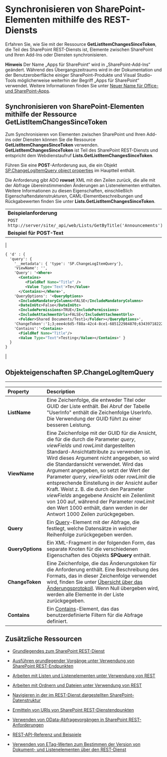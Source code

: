 
# <a name="synchronize-sharepoint-items-using-the-rest-service"></a>Synchronisieren von SharePoint-Elementen mithilfe des REST-Diensts
Erfahren Sie, wie Sie mit der Ressource **GetListItemChangesSinceToken**, die Teil des SharePoint REST-Diensts ist, Elemente zwischen SharePoint und Ihren Add-Ins oder Diensten synchronisieren.
 

 **Hinweis** Der Name „Apps für SharePoint“ wird in „SharePoint-Add-Ins“ geändert. Während des Übergangszeitraums wird in der Dokumentation und der Benutzeroberfläche einiger SharePoint-Produkte und Visual Studio-Tools möglicherweise weiterhin der Begriff „Apps für SharePoint“ verwendet. Weitere Informationen finden Sie unter [Neuer Name für Office- und SharePoint-Apps](new-name-for-apps-for-sharepoint#bk_newname).
 


## <a name="synchronizing-sharepoint-items-using-the-getlistitemchangessincetoken-resource"></a>Synchronisieren von SharePoint-Elementen mithilfe der Ressource GetListItemChangesSinceToken

Zum Synchronisieren von Elementen zwischen SharePoint und Ihren Add-ins oder Diensten können Sie die Ressource **GetListItemChangesSinceToken** verwenden. **GetListItemChangesSinceToken** ist Teil des SharePoint REST-Diensts und entspricht dem Webdienstaufruf **Lists.GetListItemChangesSinceToken**.
 

 
Führen Sie eine **POST**-Anforderung aus, die ein Objekt [SP.ChangeLogItemQuery object properties](#bk_props) im Hauptteil enthält.
 

 
Die Anforderung gibt ADO **rowset** XML mit den Zeilen zurück, die alle mit der Abfrage übereinstimmenden Änderungen an Listenelementen enthalten. Weitere Informationen zu diesen Eigenschaften, einschließlich Eigenschaftendatenstrukturen, CAML-Elementbeschreibungen und Rückgabewerten finden Sie unter **Lists.GetListItemChangesSinceToken**.
 

 

||
|:-----|
|**Beispielanforderung**|
| `POST http://server/site/_api/web/Lists/GetByTitle('Announcements')/GetListItemChangesSinceToken`|
|**Beispiel für POST-Text**|
|
```XML
{ 'd' : { 
  'query': { 
    '__metadata': { 'type': 'SP.ChangeLogItemQuery'}, 
    'ViewName': '', 
    'Query': '<Where>
      <Contains>
         <FieldRef Name="Title" />
         <Value Type='Text'>Te</Value>
      </Contains></Where>',
    'QueryOptions': '<QueryOptions>
      <IncludeMandatoryColumns>FALSE</IncludeMandatoryColumns>
      <DateInUtc>False</DateInUtc>
      <IncludePermissions>TRUE</IncludePermissions>
      <IncludeAttachmentUrls>FALSE</IncludeAttachmentUrls>
      <Folder>Shared Documents/Test1</Folder></QueryOptions>', 
    'ChangeToken':'1;3;eee4c6d5-f88a-42c4-8ce1-685122984870;634397182229400000;3710', 
    'Contains':'<Contains>
      <FieldRef Name="Title"/>
      <Value Type="Text">Testing</Value></Contains>' } 
  } 
}

```

|

## <a name="spchangelogitemquery-object-properties"></a>Objekteigenschaften SP.ChangeLogItemQuery
<a name="bk_props"> </a>


****


|**Property**|**Description**|
|:-----|:-----|
|**ListName**|Eine Zeichenfolge, die entweder Titel oder GUID der Liste enthält. Bei Abruf der Tabelle "UserInfo" enthält die Zeichenfolge UserInfo. Die Verwendung der GUID führt zu einer besseren Leistung.|
|**ViewName**|Eine Zeichenfolge mit der GUID für die Ansicht, die für die durch die Parameter _query_,  _viewFields_ und  _rowLimit_ dargestellten Standard-Ansichtattribute zu verwenden ist. Wird dieses Argument nicht angegeben, so wird die Standardansicht verwendet. Wird das Argument angegeben, so setzt der Wert der Parameter _query_,  _viewFields_ oder  _rowLimit_ die entsprechende Einstellung in der Ansicht außer Kraft. Weist z. B. die durch den Parameter _viewFields_ angegebene Ansicht ein Zeilenlimit von 100 auf, während der Parameter _rowLimit_ den Wert 1000 enthält, dann werden in der Antwort 1000 Zeilen zurückgegeben.|
|**Query**|Ein [Query](http://msdn.microsoft.com/en-us/library/ms471093.aspx)-Element mit der Abfrage, die festlegt, welche Datensätze in welcher Reihenfolge zurückgegeben werden.|
|**QueryOptions**|Ein XML-Fragment in der folgenden Form, das separate Knoten für die verschiedenen Eigenschaften des Objekts **SPQuery** enthält.|
|**ChangeToken**|Eine Zeichenfolge, die das Änderungstoken für die Anforderung enthält. Eine Beschreibung des Formats, das in dieser Zeichenfolge verwendet wird, finden Sie unter [Übersicht über das Änderungsprotokoll](http://msdn.microsoft.com/en-us/library/bb417456.aspx). Wenn Null übergeben wird, werden alle Elemente in der Liste zurückgegeben.|
|**Contains**|Ein [Contains](http://msdn.microsoft.com/en-us/library/ms196501.aspx)-Element, das das benutzerdefinierte Filtern für die Abfrage definiert.|

## <a name="additional-resources"></a>Zusätzliche Ressourcen
<a name="bk_addresources"> </a>


-  [Grundlegendes zum SharePoint REST-Dienst](get-to-know-the-sharepoint-2013-rest-service)
    
 
-  [Ausführen grundlegender Vorgänge unter Verwendung von SharePoint REST-Endpunkten](complete-basic-operations-using-sharepoint-2013-rest-endpoints)
    
 
-  [Arbeiten mit Listen und Listenelementen unter Verwendung von REST](working-with-lists-and-list-items-with-rest)
    
 
-  [Arbeiten mit Ordnern und Dateien unter Verwendung von REST](working-with-folders-and-files-with-rest)
    
 
-  [Navigieren in der im REST-Dienst dargestellten SharePoint-Datenstruktur](navigate-the-sharepoint-data-structure-represented-in-the-rest-service)
    
 
-  [Ermitteln von URIs von SharePoint REST-Dienstendpunkten](determine-sharepoint-rest-service-endpoint-uris)
    
 
-  [Verwenden von OData-Abfragevorgängen in SharePoint REST-Anforderungen](use-odata-query-operations-in-sharepoint-rest-requests)
    
 
-  [REST-API-Referenz und Beispiele](http://msdn.microsoft.com/library/rest-api-reference-and-samples%28Office.15%29.aspx)
    
 
-  [Verwenden von ETag-Werten zum Bestimmen der Version von Dokument- und Listenelementen über den REST-Dienst](http://msdn.microsoft.com/library/5f7e0579-46b7-44ab-b3b4-cdbc622dcd98%28Office.15%29.aspx)
    
 

 

 

